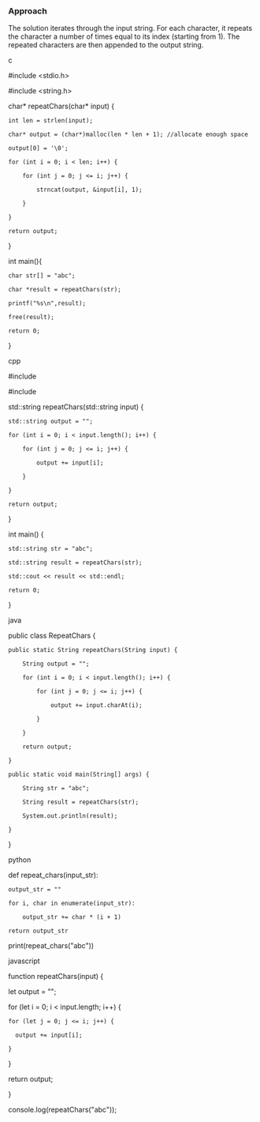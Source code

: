 ### Approach
The solution iterates through the input string. For each character, it repeats the character a number of times equal to its index (starting from 1). The repeated characters are then appended to the output string.

c
#include <stdio.h>
#include <string.h>

char* repeatChars(char* input) {
    int len = strlen(input);
    char* output = (char*)malloc(len * len + 1); //allocate enough space
    output[0] = '\0';
    for (int i = 0; i < len; i++) {
        for (int j = 0; j <= i; j++) {
            strncat(output, &input[i], 1);
        }
    }
    return output;
}

int main(){
    char str[] = "abc";
    char *result = repeatChars(str);
    printf("%s\n",result);
    free(result);
    return 0;
}


cpp
#include <iostream>
#include <string>

std::string repeatChars(std::string input) {
    std::string output = "";
    for (int i = 0; i < input.length(); i++) {
        for (int j = 0; j <= i; j++) {
            output += input[i];
        }
    }
    return output;
}

int main() {
    std::string str = "abc";
    std::string result = repeatChars(str);
    std::cout << result << std::endl;
    return 0;
}


java
public class RepeatChars {
    public static String repeatChars(String input) {
        String output = "";
        for (int i = 0; i < input.length(); i++) {
            for (int j = 0; j <= i; j++) {
                output += input.charAt(i);
            }
        }
        return output;
    }
    public static void main(String[] args) {
        String str = "abc";
        String result = repeatChars(str);
        System.out.println(result);
    }
}


python
def repeat_chars(input_str):
    output_str = ""
    for i, char in enumerate(input_str):
        output_str += char * (i + 1)
    return output_str

print(repeat_chars("abc"))


javascript
function repeatChars(input) {
  let output = "";
  for (let i = 0; i < input.length; i++) {
    for (let j = 0; j <= i; j++) {
      output += input[i];
    }
  }
  return output;
}

console.log(repeatChars("abc"));
